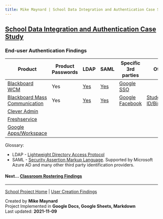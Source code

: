 ```yaml
---
title: Mike Maynard | School Data Integration and Authentication Case Study - End-user Authentication
---
```

## [School Data Integration and Authentication Case Study](./)

### End-user Authentication Findings


| Product | Product Passwords | LDAP | SAML | Specific 3rd parties | Other |
| ------- | ----------------- | ---- | ---- | -------------------- | ----- |
| [Blackboard WCM](https://www.blackboard.com/engage-your-community/websites-branding/web-community-manager) | Yes |[Yes](https://help.blackboard.com/Web_Community_Manager/Administrator/Data_Integration_And_Automation/LDAP) | [Yes](https://help.blackboard.com/Web_Community_Manager/Administrator/Data_Integration_And_Automation/SAML) | [Google SSO](https://help.blackboard.com/Web_Community_Manager/Administrator/Users_and_Groups/Authentication/Google_Single_Sign-in) |
| [Blackboard Mass Communication](https://www.blackboard.com/engage-your-community/communications/mass-notifications-for-k-12) | Yes | [Yes](https://help.blackboard.com/Community_Engagement/Administrator/Community_Settings/Account_Management/About_User_Authentication) | [Yes](https://help.blackboard.com/Community_Engagement/Administrator/Community_Settings/Account_Management/About_User_Authentication) | [Google](https://help.blackboard.com/Community_Engagement/Administrator/Community_Settings/Account_Management/About_User_Authentication) [Facebook](https://help.blackboard.com/Community_Engagement/Administrator/Community_Settings/Account_Management/About_User_Authentication) | [Student ID/Birthdate](https://help.blackboard.com/Community_Engagement/Administrator/Community_Settings/Account_Management/About_User_Authentication) |
| [Clever Admin](https://support.clever.com/hc/s/articles/360026950471) |
| [Freshservice](https://freshservice.com/) |
| [Google Apps/Workspace](https://edu.google.com/why-google/k-12-solutions/) |

Glossary:
* LDAP - [Lightweight Directory Access Protocol](https://en.wikipedia.org/wiki/Lightweight_Directory_Access_Protocol)
* SAML - [Security Assertion Markup Language](https://en.wikipedia.org/wiki/Security_Assertion_Markup_Language). Supported by Microsoft Azure AD and many other third party identification providers.






#### Next... [Classroom Rostering Findings](rostering_findings.html)



---
[School Project Home](./) | [User Creation Findings](account_findings.html)

Created by **Mike Maynard**<BR>
Project Implemented in **Google Docs, Google Sheets, Markdown**<BR>
Last updated:  **2021-11-09**
